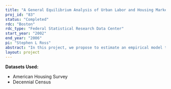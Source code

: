 ```yaml
---
title: "A General Equilibrium Analysis of Urban Labor and Housing Markets"
proj_id: "83"
status: "Completed"
rdc: "Boston"
rdc_type: "Federal Statistical Research Data Center"
start_year: "2002"
end_year: "2006"
pi: "Stephen L Ross"
abstract: "In this project, we propose to estimate an empirical model that describes the equilibrium location and employment decisions made by households and firms within a single metropolitan area. In our model, each household makes its residential location decision based on a wide variety of factors including characteristics of housing and schools, neighborhood sociodemographic characteristics, housing prices, other neighborhood amenities, and employment access. The employment of each household member is in turn influenced by his/her access to suitable jobs, neighborhood characteristics, and individual/household characteristics. Firms make decisions based on access to different types of workers, other firms, and customers, and in our most general specification a firm’s location directly influences the characteristics of its workforce. These decisions combine to create a complex spatial equilibrium, which determines land use, prices, and wages throughout the metropolitan area. We use the estimates of this model to explore complex interactions in urban labor and housing markets, focusing on two well-known questions in which the simultaneity of the household residential location and employment decisions as well as the simultaneity of household and firm location decisions have been quite evident. These questions relate to whether access to employment influences labor market outcomes, and whether the quality of a neighborhood affects labor market outcomes. We begin this proposal by describing these important research questions and the difficulties researchers have had controlling for the endogeneity problems introduced by the simultaneity of these decisions. We then describe our methodology and explain how the estimates of our model can be used to shed new light on these questions."
layout: project
---
```


**Datasets Used:**

  - American Housing Survey 
  - Decennial Census 

